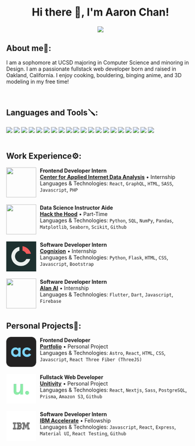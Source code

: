 <h1 align="center">Hi there 👋, I'm Aaron Chan!</h1>
<div align="center">
<a href="https://linkedin.com/in/chanaaron32"><img align="center" src="https://img.shields.io/badge/-LinkedIn-black.svg?style=for-the-badge&logo=linkedin&colorB=0072b1"></a>
</div>

<h2 align="left">About me🌿:</h2>
<p align="left">I am a sophomore at UCSD majoring in Computer Science and minoring in Design. I am a passionate fullstack web developer born and raised in Oakland, California. I enjoy cooking, bouldering, binging anime, and 3D modeling in my free time!</p>

<br>

<h2 align="left">Languages and Tools🪛:</h3>

<div>
<img src="https://img.shields.io/badge/Python-3776AB?style=for-the-badge&logo=python&logoColor=white">
<img src="https://img.shields.io/badge/JavaScript-F7DF1E?style=for-the-badge&logo=javascript&logoColor=black">
<img src="https://img.shields.io/badge/Java-ED8B00?style=for-the-badge&logo=java&logoColor=white">
<img src="https://img.shields.io/badge/C-00599C?style=for-the-badge&logo=c&logoColor=white">
<img src="https://img.shields.io/badge/HTML5-E34F26?style=for-the-badge&logo=html5&logoColor=white">
<img src="https://img.shields.io/badge/CSS3-1572B6?style=for-the-badge&logo=css3&logoColor=white">
<img src="https://img.shields.io/badge/next.js-000000?style=for-the-badge&logo=nextdotjs&logoColor=white">
<img src="https://img.shields.io/badge/React-20232A?style=for-the-badge&logo=react&logoColor=61DAFB">
<img src="https://img.shields.io/badge/postgres-%23316192.svg?style=for-the-badge&logo=postgresql&logoColor=white">
<img src="https://img.shields.io/badge/firebase-%23039BE5.svg?style=for-the-badge&logo=firebase">
<img src="https://img.shields.io/badge/Node.js-43853D?style=for-the-badge&logo=node.js&logoColor=white">
<img src="https://img.shields.io/badge/Prisma-3982CE?style=for-the-badge&logo=Prisma&logoColor=white">
<img src="https://img.shields.io/badge/Sass-CC6699?style=for-the-badge&logo=sass&logoColor=white">
<img src="https://img.shields.io/badge/Bootstrap-563D7C?style=for-the-badge&logo=bootstrap&logoColor=white">
<img src="https://img.shields.io/badge/pandas-%23150458.svg?style=for-the-badge&logo=pandas&logoColor=white">
<img src="https://img.shields.io/badge/numpy-%23013243.svg?style=for-the-badge&logo=numpy&logoColor=white">
<img src="https://img.shields.io/badge/scikit--learn-%23F7931E.svg?style=for-the-badge&logo=scikit-learn&logoColor=white">
<img src="https://img.shields.io/badge/Flutter-02569B?style=for-the-badge&logo=flutter&logoColor=white">
<img src="https://img.shields.io/badge/Flask-000000?style=for-the-badge&logo=flask&logoColor=white">
<img src="https://img.shields.io/badge/Django-092E20?style=for-the-badge&logo=django&logoColor=white">
</div>

<br>
<h2 align="left">Work Experience⚙️:</h2>

<a href="https://www.caida.org/"><img style="margin-right:10px" align="left" src="https://www.caida.org/images/caida.png" width="80" height="80"></a>

**Frontend Developer Intern** \
[**Center for Applied Internet Data Analysis**](https://www.caida.org/) • Internship \
Languages & Technologies: `React`, `GraphQL`, `HTML`, `SASS`, `Javascript`, `PHP` \
<br/>

<a href="https://www.hackthehood.org/"><img style="margin-right:10px" align="left" src="https://images.squarespace-cdn.com/content/v1/6160badf8352f03c5d30d34c/506ff112-7afc-458c-892d-746dc41d8230/FaviCon.png" width="80" height="80"></a>

**Data Science Instructor Aide** \
[**Hack the Hood**](https://www.hackthehood.org/) • Part-Time \
Languages & Technologies: `Python`, `SQL`, `NumPy`, `Pandas`, `Matplotlib`, `Seaborn`, `Scikit`, `Github` \
<br/>

<a href="https://www.cognixion.com/"><img style="margin-right:10px" align="left" src="cognixion_logo.png" width="80" height="80"></a>

**Software Developer Intern** \
[**Cognixion**](https://www.cognixion.com/) • Internship \
Languages & Technologies: `Python`, `Flask`, `HTML`, `CSS`, `Javascript`, `Bootstrap` \
<br/>

<a href="https://alan.app/"><img style="margin-right:10px" align="left" src="https://avatars.githubusercontent.com/u/54960780?s=200&v=4" width="80" height="80"></a>

**Software Developer Intern** \
[**Alan AI**](https://alan.app//) • Internship \
Languages & Technologies: `Flutter`, `Dart`, `Javascript`, `Firebase`\
<br/>

<h2 align="left">Personal Projects🧇:</h2>

<a href="https://www.aaron-chan.dev"><img style="margin-right:10px" align="left" width="80" height="80" src="portfolio_logo.svg"></a>
**Frontend Developer** \
[**Portfolio**](https://www.aaron-chan.dev/) • Personal Project \
Languages & Technologies: `Astro`, `React`, `HTML`, `CSS`, `Javascript`, `React Three Fiber (ThreeJS)`\
<br/>

<a href="https://www.aaron-chan.dev/unitivity"><img style="margin-right:10px" align="left" width="80" height="80" src="unitivity_logo.svg"></a>
**Fullstack Web Developer** \
[**Unitivity**](https://www.aaron-chan.dev/unitivity) • Personal Project \
Languages & Technologies: `React`, `Nextjs`, `Sass`, `PostgreSQL`, `Prisma`, `Amazon S3`, `Github`\
<br/>


<a href="https://www.ibm.com/employment/accelerate/"><img style="margin-right:10px" align="left" width="80" height="80" src="ibm_logo.svg"></a>
**Software Developer Intern** \
[**IBM Accelerate**](https://www.ibm.com/employment/accelerate/) • Fellowship \
Languages & Technologies: `Javascript`, `React`, `Express`, `Material UI`, `React Testing`, `Github`\
<br/>



